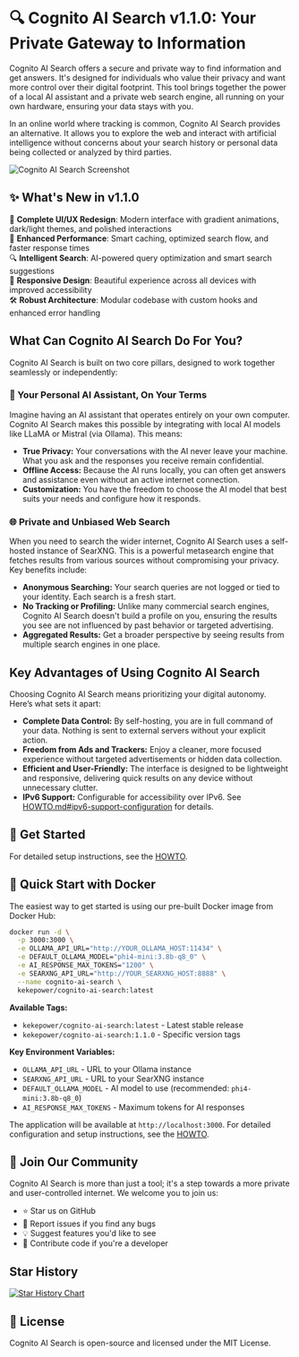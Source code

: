 # 🔍 Cognito AI Search v1.1.0: Your Private Gateway to Information

Cognito AI Search offers a secure and private way to find information and get answers. It's designed for individuals who value their privacy and want more control over their digital footprint. This tool brings together the power of a local AI assistant and a private web search engine, all running on your own hardware, ensuring your data stays with you.

In an online world where tracking is common, Cognito AI Search provides an alternative. It allows you to explore the web and interact with artificial intelligence without concerns about your search history or personal data being collected or analyzed by third parties.

![Cognito AI Search Screenshot](https://kekepower.com/images/cognito-ai-search-screenshot-inner.jpg "Cognito AI Search Screenshot")

## ✨ What's New in v1.1.0

🎨 **Complete UI/UX Redesign**: Modern interface with gradient animations, dark/light themes, and polished interactions  
🚀 **Enhanced Performance**: Smart caching, optimized search flow, and faster response times  
🔍 **Intelligent Search**: AI-powered query optimization and smart search suggestions  
📱 **Responsive Design**: Beautiful experience across all devices with improved accessibility  
🛠️ **Robust Architecture**: Modular codebase with custom hooks and enhanced error handling

## What Can Cognito AI Search Do For You?

Cognito AI Search is built on two core pillars, designed to work together seamlessly or independently:

### 🤖 Your Personal AI Assistant, On Your Terms

Imagine having an AI assistant that operates entirely on your own computer. Cognito AI Search makes this possible by integrating with local AI models like LLaMA or Mistral (via Ollama). This means:

*   **True Privacy:** Your conversations with the AI never leave your machine. What you ask and the responses you receive remain confidential.
*   **Offline Access:** Because the AI runs locally, you can often get answers and assistance even without an active internet connection.
*   **Customization:** You have the freedom to choose the AI model that best suits your needs and configure how it responds.

### 🌐 Private and Unbiased Web Search

When you need to search the wider internet, Cognito AI Search uses a self-hosted instance of SearXNG. This is a powerful metasearch engine that fetches results from various sources without compromising your privacy. Key benefits include:

*   **Anonymous Searching:** Your search queries are not logged or tied to your identity. Each search is a fresh start.
*   **No Tracking or Profiling:** Unlike many commercial search engines, Cognito AI Search doesn't build a profile on you, ensuring the results you see are not influenced by past behavior or targeted advertising.
*   **Aggregated Results:** Get a broader perspective by seeing results from multiple search engines in one place.

## Key Advantages of Using Cognito AI Search

Choosing Cognito AI Search means prioritizing your digital autonomy. Here’s what sets it apart:

*   **Complete Data Control:** By self-hosting, you are in full command of your data. Nothing is sent to external servers without your explicit action.
*   **Freedom from Ads and Trackers:** Enjoy a cleaner, more focused experience without targeted advertisements or hidden data collection.
*   **Efficient and User-Friendly:** The interface is designed to be lightweight and responsive, delivering quick results on any device without unnecessary clutter.
*   **IPv6 Support:** Configurable for accessibility over IPv6. See [HOWTO.md#ipv6-support-configuration](HOWTO.md#ipv6-support-configuration) for details.

## 🚀 Get Started

For detailed setup instructions, see the [HOWTO](HOWTO.md).

## 🐳 Quick Start with Docker

The easiest way to get started is using our pre-built Docker image from Docker Hub:

```bash
docker run -d \
  -p 3000:3000 \
  -e OLLAMA_API_URL="http://YOUR_OLLAMA_HOST:11434" \
  -e DEFAULT_OLLAMA_MODEL="phi4-mini:3.8b-q8_0" \
  -e AI_RESPONSE_MAX_TOKENS="1200" \
  -e SEARXNG_API_URL="http://YOUR_SEARXNG_HOST:8888" \
  --name cognito-ai-search \
  kekepower/cognito-ai-search:latest
```

**Available Tags:**
- `kekepower/cognito-ai-search:latest` - Latest stable release
- `kekepower/cognito-ai-search:1.1.0` - Specific version tags

**Key Environment Variables:**
- `OLLAMA_API_URL` - URL to your Ollama instance
- `SEARXNG_API_URL` - URL to your SearXNG instance  
- `DEFAULT_OLLAMA_MODEL` - AI model to use (recommended: `phi4-mini:3.8b-q8_0`)
- `AI_RESPONSE_MAX_TOKENS` - Maximum tokens for AI responses

The application will be available at `http://localhost:3000`. For detailed configuration and setup instructions, see the [HOWTO](HOWTO.md).

## 🌟 Join Our Community

Cognito AI Search is more than just a tool; it's a step towards a more private and user-controlled internet. We welcome you to join us:

*   ⭐ Star us on GitHub
*   🐛 Report issues if you find any bugs
*   💡 Suggest features you'd like to see
*   🤝 Contribute code if you're a developer

## Star History

[![Star History Chart](https://api.star-history.com/svg?repos=kekePower/cognito-ai-search&type=Date)](https://www.star-history.com/#kekePower/cognito-ai-search&Date)

## 📄 License

Cognito AI Search is open-source and licensed under the MIT License.
